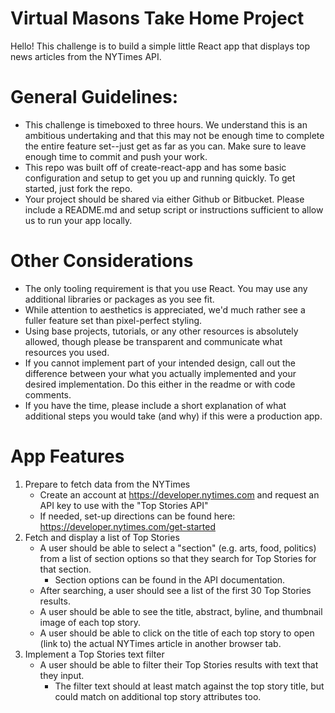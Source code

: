 # Virtual Masons Take Home Project

Hello! This challenge is to build a simple little React app that displays top news articles from the NYTimes API.

# General Guidelines:
- This challenge is timeboxed to three hours. We understand this is an ambitious undertaking and that this may not be enough time to complete the entire feature set--just get as far as you can. Make sure to leave enough time to commit and push your work.
- This repo was built off of create-react-app and has some basic configuration and setup to get you up and running quickly. To get started, just fork the repo.
- Your project should be shared via either Github or Bitbucket. Please include a README.md and setup script or instructions sufficient to allow us to run your app locally.

# Other Considerations
- The only tooling requirement is that you use React. You may use any additional libraries or packages as you see fit.
- While attention to aesthetics is appreciated, we'd much rather see a fuller feature set than pixel-perfect styling.
- Using base projects, tutorials, or any other resources is absolutely allowed, though please be transparent and communicate what resources you used.
- If you cannot implement part of your intended design, call out the difference between your what you actually implemented and your desired implementation. Do this either in the readme or with code comments.
- If you have the time, please include a short explanation of what additional steps you would take (and why) if this were a production app.

# App Features
1. Prepare to fetch data from the NYTimes
	- Create an account at https://developer.nytimes.com and request an API key to use with the "Top Stories API"
	- If needed, set-up directions can be found here: https://developer.nytimes.com/get-started
2. Fetch and display a list of Top Stories
	- A user should be able to select a "section" (e.g. arts, food, politics) from a list of section options so that they search for Top Stories for that section.
		- Section options can be found in the API documentation.
	- After searching, a user should see a list of the first 30 Top Stories results.
	- A user should be able to see the title, abstract, byline, and thumbnail image of each top story.
	- A user should be able to click on the title of each top story to open (link to) the actual NYTimes article in another browser tab.
4. Implement a Top Stories text filter
	- A user should be able to filter their Top Stories results with text that they input.
		- The filter text should at least match against the top story title, but could match on additional top story attributes too.

